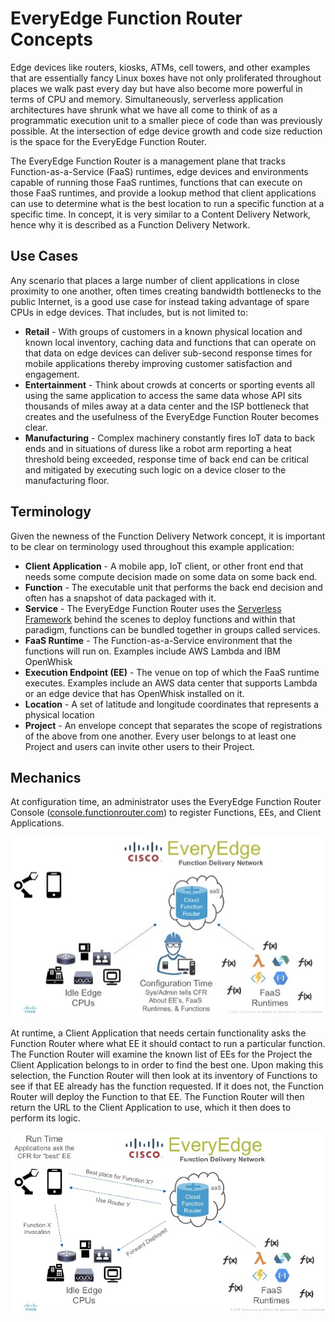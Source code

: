 # EveryEdge Function Router Concepts
Edge devices like routers, kiosks, ATMs, cell towers, and other examples that are essentially fancy Linux boxes have not only proliferated throughout places we walk past every day but have also become more powerful in terms of CPU and memory.  Simultaneously, serverless application architectures have shrunk what we have all come to think of as a programmatic execution unit to a smaller piece of code than was previously possible.  At the intersection of edge device growth and code size reduction is the space for the EveryEdge Function Router.

The EveryEdge Function Router is a management plane that tracks Function-as-a-Service (FaaS) runtimes, edge devices and environments capable of running those FaaS runtimes, functions that can execute on those FaaS runtimes, and provide a lookup method that client applications can use to determine what is the best location to run a specific function at a specific time.  In concept, it is very similar to a Content Delivery Network, hence why it is described as a Function Delivery Network.

## Use Cases
Any scenario that places a large number of client applications in close proximity to one another, often times creating bandwidth bottlenecks to the public Internet, is a good use case for instead taking advantage of spare CPUs in edge devices.  That includes, but is not limited to:

* **Retail** - With groups of customers in a known physical location and known local inventory, caching data and functions that can operate on that data on edge devices can deliver sub-second response times for mobile applications thereby improving customer satisfaction and engagement.
* **Entertainment** - Think about crowds at concerts or sporting events all using the same application to access the same data whose API sits thousands of miles away at a data center and the ISP bottleneck that creates and the usefulness of the EveryEdge Function Router becomes clear.
* **Manufacturing** - Complex machinery constantly fires IoT data to back ends and in situations of duress like a robot arm reporting a heat threshold being exceeded, response time of back end can be critical and mitigated by executing such logic on a device closer to the manufacturing floor.


## Terminology
Given the newness of the Function Delivery Network concept, it is important to be clear on terminology used throughout this example application:

* **Client Application** - A mobile app, IoT client, or other front end that needs some compute decision made on some data on some back end.
* **Function** - The executable unit that performs the back end decision and often has a snapshot of data packaged with it.
* **Service** - The EveryEdge Function Router uses the [Serverless Framework](http://serverless.com) behind the scenes to deploy functions and within that paradigm, functions can be bundled together in groups called services.
* **FaaS Runtime** - The Function-as-a-Service environment that the functions will run on.  Examples include AWS Lambda and IBM OpenWhisk
* **Execution Endpoint (EE)** - The venue on top of which the FaaS runtime executes.  Examples include an AWS data center that supports Lambda or an edge device that has OpenWhisk installed on it.
* **Location** - A set of latitude and longitude coordinates that represents a physical location
* **Project** - An envelope concept that separates the scope of registrations of the above from one another.  Every user belongs to at least one Project and users can invite other users to their Project.

## Mechanics
At configuration time, an administrator uses the EveryEdge Function Router Console ([console.functionrouter.com](http://console.functionrouter.com)) to register Functions, EEs, and Client Applications.

![Configuration Time](/config.jpg)

At runtime, a Client Application that needs certain functionality asks the Function Router where what EE it should contact to run a particular function.  The Function Router will examine the known list of EEs for the Project the Client Application belongs to in order to find the best one.  Upon making this selection, the Function Router will then look at its inventory of Functions to see if that EE already has the function requested.  If it does not, the Function Router will deploy the Function to that EE.  The Function Router will then return the URL to the Client Application to use, which it then does to perform its logic.

![Run Time](/runtime.jpg)
